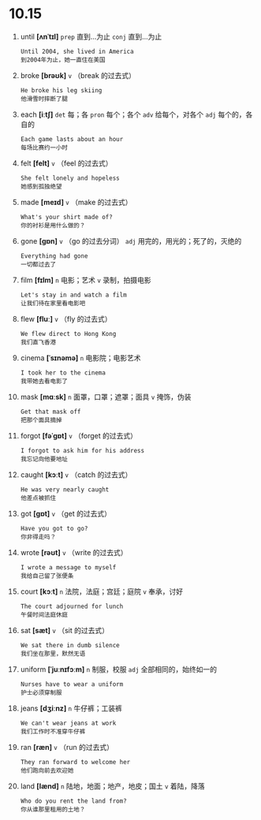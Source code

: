 # 10.15


1. until **[ʌnˈtɪl]** `prep` 直到...为止 `conj` 直到...为止
    ```
    Until 2004, she lived in America
    到2004年为止，她一直住在美国
    ```

2. broke **[brəʊk]** `v` （break 的过去式）
    ```
    He broke his leg skiing
    他滑雪时摔断了腿
    ```

3. each **[iːtʃ]** `det` 每；各 `pron` 每个；各个 `adv` 给每个，对各个 `adj` 每个的，各自的
    ```
    Each game lasts about an hour
    每场比赛约一小时
    ```

4. felt **[felt]** `v` （feel 的过去式）
    ```
    She felt lonely and hopeless
    她感到孤独绝望
    ```

5. made **[meɪd]** `v` （make 的过去式）
    ```
    What's your shirt made of?
    你的衬衫是用什么做的？
    ```

6. gone **[ɡɒn]** `v` （go 的过去分词） `adj` 用完的，用光的；死了的，灭绝的
    ```
    Everything had gone
    一切都过去了
    ```

7. film **[fɪlm]** `n` 电影；艺术 `v` 录制，拍摄电影
    ```
    Let's stay in and watch a film
    让我们待在家里看电影吧
    ```

8. flew **[fluː]** `v` （fly 的过去式）
    ```
    We flew direct to Hong Kong
    我们直飞香港
    ```

9. cinema **[ˈsɪnəmə]** `n` 电影院；电影艺术
    ```
    I took her to the cinema
    我带她去看电影了
    ```

10. mask **[mɑːsk]** `n` 面罩，口罩；遮罩；面具 `v` 掩饰，伪装
    ```
    Get that mask off
    把那个面具摘掉
    ```

11. forgot **[fəˈɡɒt]** `v` （forget 的过去式）
    ```
    I forgot to ask him for his address
    我忘记向他要地址
    ```

12. caught **[kɔːt]** `v` （catch 的过去式）
    ```
    He was very nearly caught
    他差点被抓住
    ```

13. got **[ɡɒt]** `v` （get 的过去式）
    ```
    Have you got to go?
    你非得走吗？
    ```

14. wrote **[rəʊt]** `v` （write 的过去式）
    ```
    I wrote a message to myself
    我给自己留了张便条
    ```

15. court **[kɔːt]** `n` 法院，法庭；宫廷；庭院 `v` 奉承，讨好
    ```
    The court adjourned for lunch
    午餐时间法庭休庭
    ```

16. sat **[sæt]** `v` （sit 的过去式）
    ```
    We sat there in dumb silence
    我们坐在那里，默然无语
    ```

17. uniform **[ˈjuːnɪfɔːm]** `n` 制服，校服 `adj` 全部相同的，始终如一的
    ```
    Nurses have to wear a uniform
    护士必须穿制服
    ```

18. jeans **[dʒiːnz]** `n` 牛仔裤；工装裤
    ```
    We can't wear jeans at work
    我们工作时不准穿牛仔裤
    ```

19. ran **[ræn]** `v` （run 的过去式）
    ```
    They ran forward to welcome her
    他们跑向前去欢迎她
    ```

20. land **[lænd]** `n` 陆地，地面；地产，地皮；国土 `v` 着陆，降落
    ```
    Who do you rent the land from?
    你从谁那里租用的土地？
    ```
